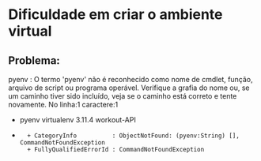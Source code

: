 # Dificuldade em criar o ambiente virtual

## Problema:

pyenv : O termo 'pyenv' não é reconhecido como nome de cmdlet, função, arquivo de script ou programa operável. Verifique a grafia 
do nome ou, se um caminho tiver sido incluído, veja se o caminho está correto e tente novamente.
No linha:1 caractere:1
+ pyenv virtualenv 3.11.4 workout-API
+ ~~~~~
    + CategoryInfo          : ObjectNotFound: (pyenv:String) [], CommandNotFoundException       
    + FullyQualifiedErrorId : CommandNotFoundException
